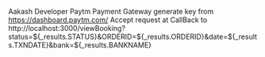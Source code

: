 Aakash Developer
Paytm Payment Gateway
generate key from https://dashboard.paytm.com/
Accept request at CallBack to http://localhost:3000/viewBooking?status=${_results.STATUS}&ORDERID=${_results.ORDERID}&date=${_results.TXNDATE}&bank=${_results.BANKNAME}